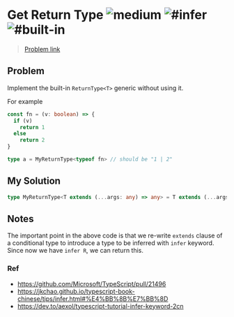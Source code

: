 <h1>Get Return Type <img src="https://img.shields.io/badge/-medium-d9901a" alt="medium"/> <img src="https://img.shields.io/badge/-%23infer-999" alt="#infer"/> <img src="https://img.shields.io/badge/-%23built--in-999" alt="#built-in"/></h1>

> [Problem link](https://github.com/type-challenges/type-challenges/blob/main/questions/00002-medium-return-type)

<h2> Problem </h2>

Implement the built-in `ReturnType<T>` generic without using it.

For example

```ts
const fn = (v: boolean) => {
  if (v)
    return 1
  else
    return 2
}

type a = MyReturnType<typeof fn> // should be "1 | 2"
```

<h2> My Solution </h2>

```ts
type MyReturnType<T extends (...args: any) => any> = T extends (...args: any) => infer R ? R : never
```


<h2> Notes </h2>

The important point in the above code is that we re-write `extends` clause of a conditional type to introduce a type to be inferred with `infer` keyword.
Since now we have `infer R`, we can return this. 

<h3> Ref </h3>

- https://github.com/Microsoft/TypeScript/pull/21496
- https://jkchao.github.io/typescript-book-chinese/tips/infer.html#%E4%BB%8B%E7%BB%8D
- https://dev.to/aexol/typescript-tutorial-infer-keyword-2cn